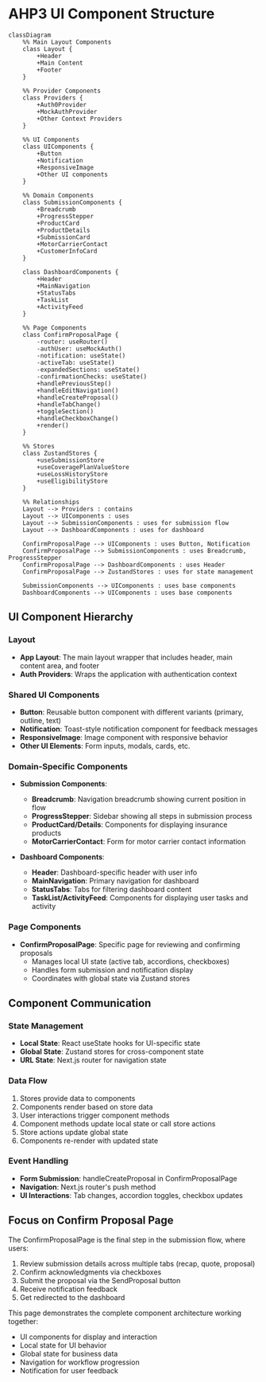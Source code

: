# AHP3 UI Component Structure

```mermaid
classDiagram
    %% Main Layout Components
    class Layout {
        +Header
        +Main Content
        +Footer
    }
    
    %% Provider Components
    class Providers {
        +Auth0Provider
        +MockAuthProvider
        +Other Context Providers
    }
    
    %% UI Components
    class UIComponents {
        +Button
        +Notification
        +ResponsiveImage
        +Other UI components
    }
    
    %% Domain Components
    class SubmissionComponents {
        +Breadcrumb
        +ProgressStepper
        +ProductCard
        +ProductDetails
        +SubmissionCard
        +MotorCarrierContact
        +CustomerInfoCard
    }
    
    class DashboardComponents {
        +Header
        +MainNavigation
        +StatusTabs
        +TaskList
        +ActivityFeed
    }
    
    %% Page Components
    class ConfirmProposalPage {
        -router: useRouter()
        -authUser: useMockAuth()
        -notification: useState()
        -activeTab: useState()
        -expandedSections: useState()
        -confirmationChecks: useState()
        +handlePreviousStep()
        +handleEditNavigation()
        +handleCreateProposal()
        +handleTabChange()
        +toggleSection()
        +handleCheckboxChange()
        +render()
    }
    
    %% Stores
    class ZustandStores {
        +useSubmissionStore
        +useCoveragePlanValueStore
        +useLossHistoryStore
        +useEligibilityStore
    }
    
    %% Relationships
    Layout --> Providers : contains
    Layout --> UIComponents : uses
    Layout --> SubmissionComponents : uses for submission flow
    Layout --> DashboardComponents : uses for dashboard
    
    ConfirmProposalPage --> UIComponents : uses Button, Notification
    ConfirmProposalPage --> SubmissionComponents : uses Breadcrumb, ProgressStepper
    ConfirmProposalPage --> DashboardComponents : uses Header
    ConfirmProposalPage --> ZustandStores : uses for state management
    
    SubmissionComponents --> UIComponents : uses base components
    DashboardComponents --> UIComponents : uses base components
```

## UI Component Hierarchy

### Layout
- **App Layout**: The main layout wrapper that includes header, main content area, and footer
- **Auth Providers**: Wraps the application with authentication context

### Shared UI Components
- **Button**: Reusable button component with different variants (primary, outline, text)
- **Notification**: Toast-style notification component for feedback messages
- **ResponsiveImage**: Image component with responsive behavior
- **Other UI Elements**: Form inputs, modals, cards, etc.

### Domain-Specific Components
- **Submission Components**: 
  - **Breadcrumb**: Navigation breadcrumb showing current position in flow
  - **ProgressStepper**: Sidebar showing all steps in submission process
  - **ProductCard/Details**: Components for displaying insurance products
  - **MotorCarrierContact**: Form for motor carrier contact information
  
- **Dashboard Components**:
  - **Header**: Dashboard-specific header with user info
  - **MainNavigation**: Primary navigation for dashboard
  - **StatusTabs**: Tabs for filtering dashboard content
  - **TaskList/ActivityFeed**: Components for displaying user tasks and activity

### Page Components
- **ConfirmProposalPage**: Specific page for reviewing and confirming proposals
  - Manages local UI state (active tab, accordions, checkboxes)
  - Handles form submission and notification display
  - Coordinates with global state via Zustand stores

## Component Communication

### State Management
- **Local State**: React useState hooks for UI-specific state
- **Global State**: Zustand stores for cross-component state
- **URL State**: Next.js router for navigation state

### Data Flow
1. Stores provide data to components
2. Components render based on store data
3. User interactions trigger component methods
4. Component methods update local state or call store actions
5. Store actions update global state
6. Components re-render with updated state

### Event Handling
- **Form Submission**: handleCreateProposal in ConfirmProposalPage
- **Navigation**: Next.js router's push method
- **UI Interactions**: Tab changes, accordion toggles, checkbox updates

## Focus on Confirm Proposal Page

The ConfirmProposalPage is the final step in the submission flow, where users:

1. Review submission details across multiple tabs (recap, quote, proposal)
2. Confirm acknowledgments via checkboxes
3. Submit the proposal via the SendProposal button
4. Receive notification feedback
5. Get redirected to the dashboard

This page demonstrates the complete component architecture working together:
- UI components for display and interaction
- Local state for UI behavior
- Global state for business data
- Navigation for workflow progression
- Notification for user feedback
